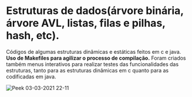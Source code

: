 # Estruturas de dados(árvore binária, árvore AVL, listas, filas e pilhas, hash, etc).
Códigos de algumas estruturas dinâmicas e estáticas feitos em c e java. 
__Uso de Makefiles para agilizar o processo de compilação.__
Foram criados também menus interativos para realizar testes das funcionalidades das estruturas, tanto
para as estruturas dinâmicas em c quanto para as codificadas em java.


![Peek 03-03-2021 22-11](https://user-images.githubusercontent.com/62835245/109895625-4c1abe80-7c6e-11eb-9235-fd3f4c00dfd1.gif)
